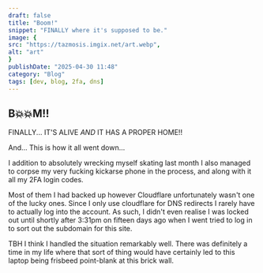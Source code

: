 ```yaml
---
draft: false
title: "Boom!"
snippet: "FINALLY where it's supposed to be."
image: {
src: "https://tazmosis.imgix.net/art.webp",
alt: "art"
}
publishDate: "2025-04-30 11:48"
category: "Blog"
tags: [dev, blog, 2fa, dns]
---
```


## B💥💥M!!

FINALLY... IT'S ALIVE _AND_ IT HAS A PROPER HOME!!

And... This is how it all went down...

I addition to absolutely wrecking myself skating last month I also managed to corpse my very fucking kickarse phone in the process, and along with it all my 2FA login codes.

Most of them I had backed up however Cloudflare unfortunately wasn't one of the lucky ones. Since I only use cloudflare for DNS redirects I rarely have to actually log into the account. As such, I didn't even realise I was locked out until shortly after 3:31pm on fifteen days ago when I went tried to log in to sort out the subdomain for this site.

TBH I think I handled the situation remarkably well. There was definitely a time in my life where that sort of thing would have certainly led to this laptop being frisbeed point-blank at this brick wall.